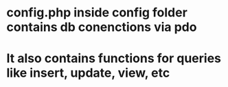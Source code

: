 # config.php inside config folder contains db conenctions via pdo
# It also contains functions for queries like insert, update, view, etc

